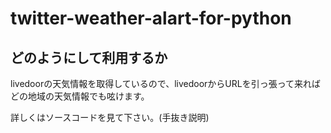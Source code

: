 # twitter-weather-alart-for-python
## どのようにして利用するか
livedoorの天気情報を取得しているので、livedoorからURLを引っ張って来ればどの地域の天気情報でも呟けます。

詳しくはソースコードを見て下さい。(手抜き説明)
